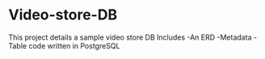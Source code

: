 # Video-store-DB
This project details a sample video store DB
Includes
-An ERD
-Metadata
-Table code written in PostgreSQL
